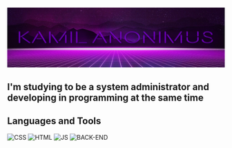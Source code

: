 [![Header](https://github.com/KamilAnonimus/KamilAnonimus/blob/main/assets/6.png)](#)

## I'm studying to be a system administrator and developing in programming at the same time

## Languages and Tools
![CSS](https://img.shields.io/badge/-CSS-4B0082?style=for-the-badge&logo=C)
![HTML](https://img.shields.io/badge/-HTML-4B0082?style=for-the-badge&logo=.NET)
![JS](https://img.shields.io/badge/-JavaScript-4B0082?style=for-the-badge&logo=javascript)
![BACK-END](https://img.shields.io/badge/-BACKEND-4B0082?style=for-the-badge&logo=flutter)